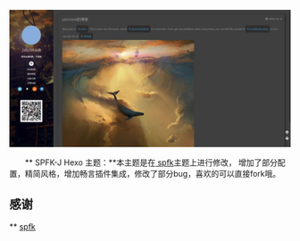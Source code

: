 ![luuman-ipad-iphone](https://github.com/jsbintask22/static/blob/master/images/spfk-j-demo1.png)

　　** SPFK-J Hexo 主题：**本主题是在<a href="https://github.com/luuman/hexo-theme-spfk"> spfk</a>主题上进行修改，
增加了部分配置，精简风格，增加畅言插件集成，修改了部分bug，喜欢的可以直接fork哦。

## 感谢
** <a href="https://github.com/luuman/hexo-theme-spfk">spfk</a>



